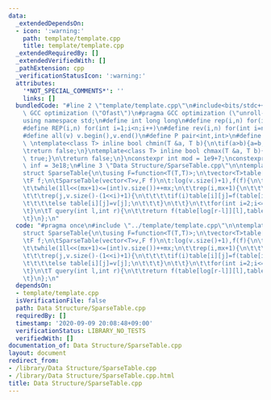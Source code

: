 ```yaml
---
data:
  _extendedDependsOn:
  - icon: ':warning:'
    path: template/template.cpp
    title: template/template.cpp
  _extendedRequiredBy: []
  _extendedVerifiedWith: []
  _pathExtension: cpp
  _verificationStatusIcon: ':warning:'
  attributes:
    '*NOT_SPECIAL_COMMENTS*': ''
    links: []
  bundledCode: "#line 2 \"template/template.cpp\"\n#include<bits/stdc++.h>\n#pragma\
    \ GCC optimization (\"Ofast\")\n#pragma GCC optimization (\"unroll-loops\")\n\
    using namespace std;\n#define int long long\n#define rep(i,n) for(int i=0;i<n;i++)\n\
    #define REP(i,n) for(int i=1;i<n;i++)\n#define rev(i,n) for(int i=n-1;i>=0;i--)\n\
    #define all(v) v.begin(),v.end()\n#define P pair<int,int>\n#define len(s) (int)s.size()\n\
    \ \ntemplate<class T> inline bool chmin(T &a, T b){\n\tif(a>b){a=b;return true;}\n\
    \treturn false;\n}\ntemplate<class T> inline bool chmax(T &a, T b){\n\tif(a<b){a=b;return\
    \ true;}\n\treturn false;\n}\nconstexpr int mod = 1e9+7;\nconstexpr long long\
    \ inf = 3e18;\n#line 3 \"Data Structure/SparseTable.cpp\"\n\ntemplate<class T>\n\
    struct SparseTable{\n\tusing F=function<T(T,T)>;\n\tvector<T>table[20];\n\tvector<int>log;\n\
    \tF f;\n\tSparseTable(vector<T>v,F f)\n\t:log(v.size()+1),f(f){\n\t\tint mx=0;\n\
    \t\twhile(1ll<<(mx+1)<=(int)v.size())++mx;\n\t\trep(i,mx+1){\n\t\t\ttable[i].resize(v.size());\n\
    \t\t\trep(j,v.size()-(1<<i)+1){\n\t\t\t\tif(i)table[i][j]=f(table[i-1][j],table[i-1][j+(1ll<<(i-1))]);\n\
    \t\t\t\telse table[i][j]=v[j];\n\t\t\t}\n\t\t}\n\t\tfor(int i=2;i<=(int)v.size();i++)log[i]=log[i>>1]+1;\n\
    \t}\n\tT query(int l,int r){\n\t\treturn f(table[log[r-l]][l],table[log[r-l]][r-(1<<log[r-l])]);\n\
    \t}\n};\n"
  code: "#pragma once\n#include \"../template/template.cpp\"\n\ntemplate<class T>\n\
    struct SparseTable{\n\tusing F=function<T(T,T)>;\n\tvector<T>table[20];\n\tvector<int>log;\n\
    \tF f;\n\tSparseTable(vector<T>v,F f)\n\t:log(v.size()+1),f(f){\n\t\tint mx=0;\n\
    \t\twhile(1ll<<(mx+1)<=(int)v.size())++mx;\n\t\trep(i,mx+1){\n\t\t\ttable[i].resize(v.size());\n\
    \t\t\trep(j,v.size()-(1<<i)+1){\n\t\t\t\tif(i)table[i][j]=f(table[i-1][j],table[i-1][j+(1ll<<(i-1))]);\n\
    \t\t\t\telse table[i][j]=v[j];\n\t\t\t}\n\t\t}\n\t\tfor(int i=2;i<=(int)v.size();i++)log[i]=log[i>>1]+1;\n\
    \t}\n\tT query(int l,int r){\n\t\treturn f(table[log[r-l]][l],table[log[r-l]][r-(1<<log[r-l])]);\n\
    \t}\n};\n"
  dependsOn:
  - template/template.cpp
  isVerificationFile: false
  path: Data Structure/SparseTable.cpp
  requiredBy: []
  timestamp: '2020-09-09 20:08:48+09:00'
  verificationStatus: LIBRARY_NO_TESTS
  verifiedWith: []
documentation_of: Data Structure/SparseTable.cpp
layout: document
redirect_from:
- /library/Data Structure/SparseTable.cpp
- /library/Data Structure/SparseTable.cpp.html
title: Data Structure/SparseTable.cpp
---
```

